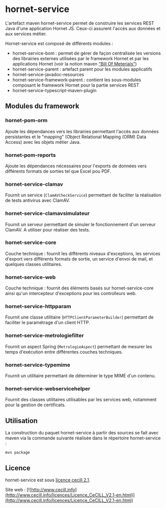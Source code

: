 # hornet-service

L'artefact maven hornet-service permet de construire les services REST Java d'une application Hornet JS. Ceux-ci assurent l'accès aux données et aux services métier.

Hornet-service est composé de différents modules :

- hornet-service-bom : permet de gérer de façon centralisée les versions des librairies externes utilisées par le framework Hornet et par les applications Hornet (voir la notion maven ["Bill Of Meterials"](https://maven.apache.org/guides/introduction/introduction-to-dependency-mechanism.html#Importing_Dependencies))
- hornet-service-parent : artefact parent pour les modules applicatifs
- hornet-service-javadoc-resources
- hornet-service-framework-parent : contient les sous-modules composant le framework Hornet pour la partie services REST
- hornet-service-typescript-maven-plugin

## Modules du framework

### hornet-pom-orm

Ajoute les dépendances vers les librairies permettant l'accès aux données persistantes et le "mapping" (Object Relational Mapping (ORM) Data Access) avec les objets métier Java.

### hornet-pom-reports

Ajoute les dépendances nécessaires pour l'exports de données vers différents formats de sorties tel que Excel pou PDF.

### hornet-service-clamav

Fournit un service (`ClamAVCheckService`) permettant de faciliter la réalisation de tests antivirus avec ClamAV.

### hornet-service-clamavsimulateur

Fournit un serveur permettant de simuler le fonctionnement d'un serveur ClamAV. A utiliser pour réaliser des tests.

### hornet-service-core

Couche technique : fournit les différents niveaux d'exceptions, les services d'export vers différents formats de sortie, un service d'envoi de mail, et quelques classes utilitaires.

### hornet-service-web

Couche technique : fournit des éléments basés sur hornet-service-core ainsi qu'un intercepteur d'exceptions pour les controlleurs web.

### hornet-service-httpparam

Fournit une classe utilitaire (`HTTPClientParameterBuilder`) permettant de faciliter le paramétrage d'un client HTTP.

### hornet-service-metrologiefilter

Fournit un aspect Spring (`MetrologieAspect`) permettant de mesurer les temps d'exécution entre différentes couches techniques.

### hornet-service-typemime

Fournit un utilitaire permettant de déterminer le type MIME d'un contenu.

### hornet-service-webservicehelper

Fournit des classes utilitaires utilisables par les services web, notamment pour la gestion de certificats.

## Utilisation

La construction du paquet hornet-service à partir des sources se fait avec maven via la commande suivante réalisée dans le répertoire hornet-service :

```shell
mvn package
```


## Licence

hornet-service est sous [licence cecill 2.1](./LICENCE.md).

Site web : [![http://www.cecill.info](http://www.cecill.info/licences/Licence_CeCILL_V2.1-en.html)](http://www.cecill.info/licences/Licence_CeCILL_V2.1-en.html)
